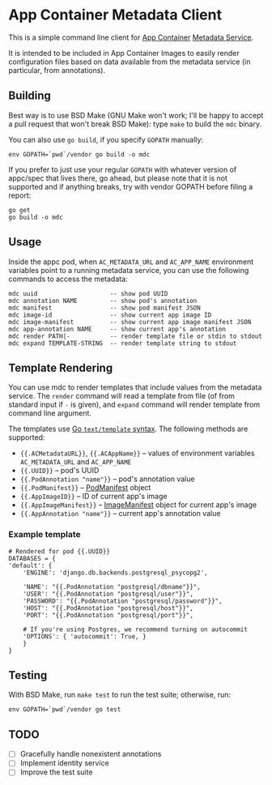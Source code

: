 App Container Metadata Client
=============================

This is a simple command line client for
[App Container](https://github.com/appc/spec)
[Metadata Service](https://github.com/appc/spec/blob/master/SPEC.md#app-container-metadata-service).

It is intended to be included in App Container Images to easily render
configuration files based on data available from the metadata service
(in particular, from annotations).

Building
--------

Best way is to use BSD Make (GNU Make won't work; I'll be happy to
accept a pull request that won't break BSD Make): type `make` to build
the `mdc` binary.

You can also use `go build`, if you specify `GOPATH` manually:

    env GOPATH=`pwd`/vendor go build -o mdc

If you prefer to just use your regular `GOPATH` with whatever version
of appc/spec that lives there, go ahead, but please note that it is
not supported and if anything breaks, try with vendor GOPATH before
filing a report:

    go get
    go build -o mdc

Usage
-----

Inside the appc pod, when `AC_METADATA_URL` and `AC_APP_NAME`
environment variables point to a running metadata service, you can use
the following commands to access the metadata:

    mdc uuid                    -- show pod UUID
    mdc annotation NAME         -- show pod's annotation
    mdc manifest                -- show pod manifest JSON
    mdc image-id                -- show current app image ID
    mdc image-manifest          -- show current app image manifest JSON
    mdc app-annotation NAME     -- show current app's annotation
    mdc render PATH|-           -- render template file or stdin to stdout
    mdc expand TEMPLATE-STRING  -- render template string to stdout

Template Rendering
------------------

You can use mdc to render templates that include values from the
metadata service. The `render` command will read a template from file
(of from standard input if `-` is given), and `expand` command will
render template from command line argument.

The templates use
[Go `text/template` syntax](https://golang.org/pkg/text/template/). The
following methods are supported:


 - `{{.ACMetadataURL}}`, `{{.ACAppName}}` – values of environment
   variables `AC_METADATA_URL` and `AC_APP_NAME`
 - `{{.UUID}}` – pod's UUID
 - `{{.PodAnnotation "name"}}` – pod's annotation value
 - `{{.PodManifest}}` – [PodManifest](https://godoc.org/github.com/appc/spec/schema#PodManifest) object
 - `{{.AppImageID}}` – ID of current app's image
 - `{{.AppImageManifest}}` – [ImageManifest](https://godoc.org/github.com/appc/spec/schema#ImageManifest) object for current app's image
 - `{{.AppAnnotation "name"}}` – current app's annotation value

### Example template

    # Rendered for pod {{.UUID}}
    DATABASES = {
    'default': {
        'ENGINE': 'django.db.backends.postgresql_psycopg2',

        'NAME': "{{.PodAnnotation "postgresql/dbname"}}",
        'USER': "{{.PodAnnotation "postgresql/user"}}",
        'PASSWORD': "{{.PodAnnotation "postgresql/password"}}",
        'HOST': "{{.PodAnnotation "postgresql/host"}}",
        'PORT': "{{.PodAnnotation "postgresql/port"}}",

        # If you're using Postgres, we recommend turning on autocommit
        'OPTIONS': { 'autocommit': True, }
        }
    }

Testing
-------

With BSD Make, run `make test` to run the test suite; otherwise, run:

    env GOPATH=`pwd`/vendor go test

TODO
----

 - [ ] Gracefully handle nonexistent annotations
 - [ ] Implement identity service
 - [ ] Improve the test suite
